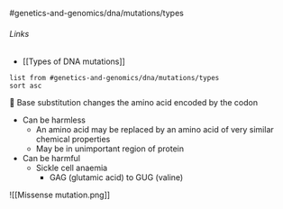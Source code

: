 #genetics-and-genomics/dna/mutations/types
###### Links
- [[Types of DNA mutations]]
```dataview
list from #genetics-and-genomics/dna/mutations/types 
sort asc
```

 Base substitution changes the amino acid encoded by the codon
- Can be harmless
	- An amino acid may be replaced by an amino acid of very similar chemical properties
	- May be in unimportant region of protein
- Can be harmful
	- Sickle cell anaemia
		- GAG (glutamic acid) to GUG (valine)

![[Missense mutation.png]]